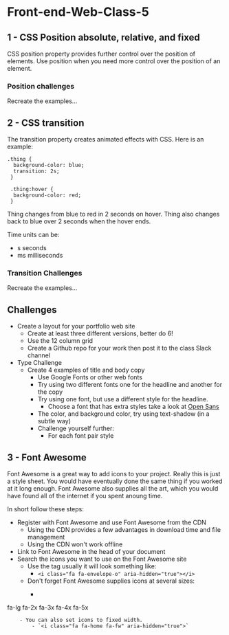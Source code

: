 # Front-end-Web-Class-5


## 1 - CSS Position absolute, relative, and fixed

CSS position property provides further control over the position of elements. 
Use position when you need more control over the position of an element. 

### Position challenges

Recreate the examples...

## 2 - CSS transition

The transition property creates animated effects with CSS. Here is an example:

```
.thing {
  background-color: blue;
  transition: 2s;
 }
 
 .thing:hover {
  background-color: red;
 }
```

Thing changes from blue to red in 2 seconds on hover. Thing also changes back to blue over 2 seconds when the hover ends. 

Time units can be: 

- s seconds
- ms milliseconds

### Transition Challenges

Recreate the examples...

## Challenges 
- Create a layout for your portfolio web site
  - Create at least three different versions, better do 6!
  - Use the 12 column grid
  - Create a Github repo for your work then post it to the class Slack channel
- Type Challenge
  - Create 4 examples of title and body copy
    - Use Google Fonts or other web fonts
    - Try using two different fonts one for the headline and another for the copy
    - Try using one font, but use a different style for the headline. 
      - Choose a font that has extra styles take a look at [Open Sans](https://fonts.google.com/specimen/Open+Sans)
     - The color, and background color, try using text-shadow (in a subtle way)
    - Challenge yourself further: 
      - For each font pair style 

## 3 - Font Awesome

Font Awesome is a great way to add icons to your project. Really this
is just a style sheet. You would have eventually done the same thing
if you worked at it long enough. Font Awesome also supplies all the art, 
which you would have found all of the internet if you spent anoung time. 

In short follow these steps:

- Register with Font Awesome and use Font Awesome from the CDN
    - Using the CDN provides a few advantages in download time and file management
    - Using the CDN won't work offline
- Link to Font Awesome in the head of your document
- Search the icons you want to use on the Font Awesome site 
    - Use the tag usually it will look something like:
        - `<i class="fa fa-envelope-o" aria-hidden="true"></i>`
    - Don't forget Font Awesome supplies icons at several sizes: 
        - ```
<i class="fa fa-camera-retro fa-lg"></i> fa-lg
<i class="fa fa-camera-retro fa-2x"></i> fa-2x
<i class="fa fa-camera-retro fa-3x"></i> fa-3x
<i class="fa fa-camera-retro fa-4x"></i> fa-4x
<i class="fa fa-camera-retro fa-5x"></i> fa-5x
```
    - You can also set icons to fixed width. 
        - `<i class="fa fa-home fa-fw" aria-hidden="true">`


